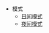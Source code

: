 - 模式
  - <a href="#" data-link-title="Simple">日间模式</a>
  - <a href="#" data-link-title="Simple Dark">夜间模式</a>

